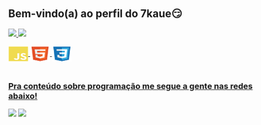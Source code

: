 ## Bem-vindo(a) ao perfil do 7kaue😏
 <div>
   <a href="https://github.com/7kaue">
   <img height="180em" src="https://github-readme-stats.vercel.app/api?username=7kaue&show_icons=true&theme=tokyonight&include_all_commits=true&count_private=true"/>
   <img height="180em" src="https://github-readme-stats.vercel.app/api/top-langs/?username=7kaue&layout=compact&langs_count=6&theme=tokyonight"/>
</div>
    
<div style="display: inline_block"><br>
  <img align="center" alt="Js" height="30" width="40" src="https://raw.githubusercontent.com/devicons/devicon/master/icons/javascript/javascript-plain.svg ">
  <img align="center" alt="HTML" height="30" width="40" src="https://raw.githubusercontent.com/devicons/devicon/master/icons/html5/html5-original.svg ">
  <img align="center" alt="CSS" height="30" width="40" src="https://raw.githubusercontent.com/devicons/devicon/master/icons/css3/css3-original.svg ">
</div>
 
<br>
 
### Pra conteúdo sobre programação me segue a gente nas redes abaixo!
 
<div>
  <a href="https://instagram.com/d.lima_fc1" target="_blank"><img src="https://img.shields.io/badge/-Instagram-%23E4405F?style=for-the- badge&logo=instagram&logoColor=white" target="_blank"></a>
  <a href = "mailto:kwpmalokas123@gmail⁷.com"><img src="https://img.shields.io/badge/-Gmail-%23333?style=for-the-badge&logo=gmail&logoColor=white" alvo ="_blank"></a>
</div>

